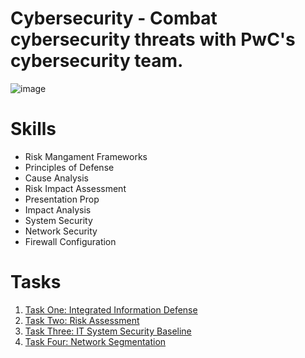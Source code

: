 # Cybersecurity - Combat cybersecurity threats with PwC's cybersecurity team.

![image](https://github.com/hhphu/InfoSec/assets/45286750/0dd52edc-c9e9-4d4f-aaa8-daffb3c69d14)


# Skills
- Risk Mangament Frameworks
- Principles of Defense
- Cause Analysis
- Risk Impact Assessment
- Presentation Prop
- Impact Analysis
- System Security
- Network Security
- Firewall Configuration

# Tasks
1. [Task One: Integrated Information Defense](Task-One)
2. [Task Two: Risk Assessment](Task-Two)
3. [Task Three: IT System Security Baseline](Task-Three)
4. [Task Four: Network Segmentation](Task-Four)
